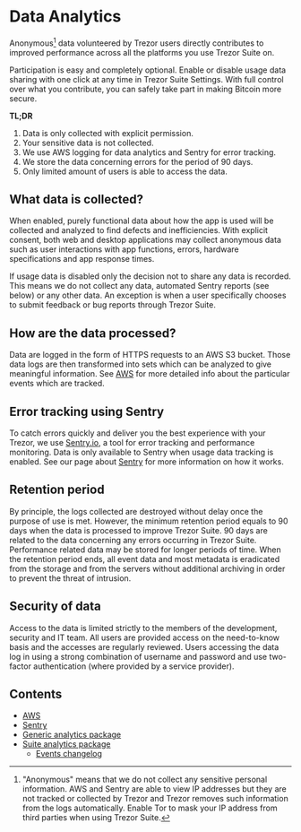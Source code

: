 # Data Analytics

Anonymous[^1] data volunteered by Trezor users directly contributes to improved performance across all the platforms you use Trezor Suite on.

[^1]: "Anonymous" means that we do not collect any sensitive personal information. AWS and Sentry are able to view IP addresses but they are not tracked or collected by Trezor and Trezor removes such information from the logs automatically. Enable Tor to mask your IP address from third parties when using Trezor Suite.

Participation is easy and completely optional. Enable or disable usage data sharing with one click at any time in Trezor Suite Settings. With full control over what you contribute, you can safely take part in making Bitcoin more secure.

**TL;DR**

1. Data is only collected with explicit permission.
2. Your sensitive data is not collected.
3. We use AWS logging for data analytics and Sentry for error tracking.
4. We store the data concerning errors for the period of 90 days.
5. Only limited amount of users is able to access the data.

## What data is collected?

When enabled, purely functional data about how the app is used will be collected and analyzed to find defects and inefficiencies. With explicit consent, both web and desktop applications may collect anonymous data such as user interactions with app functions, errors, hardware specifications and app response times.

If usage data is disabled only the decision not to share any data is recorded. This means we do not collect any data, automated Sentry reports (see below) or any other data. An exception is when a user specifically chooses to submit feedback or bug reports through Trezor Suite.

## How are the data processed?

Data are logged in the form of HTTPS requests to an AWS S3 bucket. Those data logs are then transformed into sets which can be analyzed to give meaningful information. See [AWS](aws.md) for more detailed info about the particular events which are tracked.

## Error tracking using Sentry

To catch errors quickly and deliver you the best experience with your Trezor, we use [Sentry.io](https://sentry.io/), a tool for error tracking and performance monitoring. Data is only available to Sentry when usage data tracking is enabled. See our page about [Sentry](sentry.md) for more information on how it works.

## Retention period

By principle, the logs collected are destroyed without delay once the purpose of use is met. However, the minimum retention period equals to 90 days when the data is processed to improve Trezor Suite. 90 days are related to the data concerning any errors occurring in Trezor Suite. Performance related data may be stored for longer periods of time. When the retention period ends, all event data and most metadata is eradicated from the storage and from the servers without additional archiving in order to prevent the threat of intrusion.

## Security of data

Access to the data is limited strictly to the members of the development, security and IT team. All users are provided access on the need-to-know basis and the accesses are regularly reviewed. Users accessing the data log in using a strong combination of username and password and use two-factor authentication (where provided by a service provider).

## Contents

-   [AWS](./aws.md)
-   [Sentry](./sentry.md)
-   [Generic analytics package](../../packages/analytics/README.md)
-   [Suite analytics package](../../packages/suite-analytics/README.md)
    -   [Events changelog](../../packages/suite-analytics/CHANGELOG.md)
